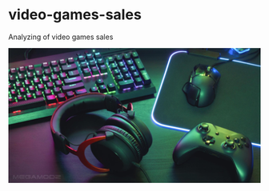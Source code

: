 # video-games-sales

Analyzing of video games sales

![video game](https://github.com/saurav190101/video-games-sales/blob/main/7002a90cc9bb12a72bbf0964cf64362e.jpeg)
